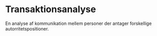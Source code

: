 # Transaktionsanalyse
En analyse af kommunikation mellem personer der antager forskellige autorritetspositioner.
